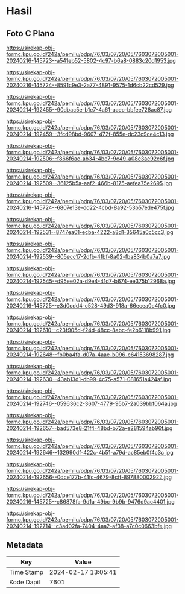 # Hasil

## Foto C Plano

https://sirekap-obj-formc.kpu.go.id/242a/pemilu/pdpr/76/03/07/20/05/7603072005001-20240216-145723--a541eb52-5802-4c97-b6a8-0883c20d1953.jpg

https://sirekap-obj-formc.kpu.go.id/242a/pemilu/pdpr/76/03/07/20/05/7603072005001-20240216-145724--8591c9e3-2a77-4891-9575-1d6cb22cd529.jpg

https://sirekap-obj-formc.kpu.go.id/242a/pemilu/pdpr/76/03/07/20/05/7603072005001-20240214-192455--90dbac5e-b1e7-4a61-aaec-bbfee728ac87.jpg

https://sirekap-obj-formc.kpu.go.id/242a/pemilu/pdpr/76/03/07/20/05/7603072005001-20240214-192459--3fcd98bd-9607-472f-855e-dc23c9ce4c13.jpg

https://sirekap-obj-formc.kpu.go.id/242a/pemilu/pdpr/76/03/07/20/05/7603072005001-20240214-192506--f866f6ac-ab34-4be7-9c49-a08e3ae92c6f.jpg

https://sirekap-obj-formc.kpu.go.id/242a/pemilu/pdpr/76/03/07/20/05/7603072005001-20240214-192509--36125b5a-aaf2-466b-8175-aefea75e2695.jpg

https://sirekap-obj-formc.kpu.go.id/242a/pemilu/pdpr/76/03/07/20/05/7603072005001-20240216-145724--6807e13e-dd22-4cbd-8a92-53b57ede475f.jpg

https://sirekap-obj-formc.kpu.go.id/242a/pemilu/pdpr/76/03/07/20/05/7603072005001-20240214-192531--8747ea01-ecba-4222-a8d1-35645a0c5cc3.jpg

https://sirekap-obj-formc.kpu.go.id/242a/pemilu/pdpr/76/03/07/20/05/7603072005001-20240214-192539--805ecc17-2dfb-4fbf-8a02-fba834b0a7a7.jpg

https://sirekap-obj-formc.kpu.go.id/242a/pemilu/pdpr/76/03/07/20/05/7603072005001-20240214-192545--d95ee02a-d9e4-41d7-b674-ee375b12968a.jpg

https://sirekap-obj-formc.kpu.go.id/242a/pemilu/pdpr/76/03/07/20/05/7603072005001-20240216-145725--e3d0cdd4-c528-49d3-918a-66ecea0c4fc0.jpg

https://sirekap-obj-formc.kpu.go.id/242a/pemilu/pdpr/76/03/07/20/05/7603072005001-20240214-192610--c23f905d-f24d-48cc-8abc-fe2b6118b991.jpg

https://sirekap-obj-formc.kpu.go.id/242a/pemilu/pdpr/76/03/07/20/05/7603072005001-20240214-192648--fb0ba4fa-d07a-4aae-b096-c64153698287.jpg

https://sirekap-obj-formc.kpu.go.id/242a/pemilu/pdpr/76/03/07/20/05/7603072005001-20240214-192630--43ab13d1-db99-4c75-a571-081651a424af.jpg

https://sirekap-obj-formc.kpu.go.id/242a/pemilu/pdpr/76/03/07/20/05/7603072005001-20240214-192746--059636c2-3607-4779-95b7-2a039bbf064a.jpg

https://sirekap-obj-formc.kpu.go.id/242a/pemilu/pdpr/76/03/07/20/05/7603072005001-20240214-192657--bad573e8-21f4-48bd-b72a-e281594ab96f.jpg

https://sirekap-obj-formc.kpu.go.id/242a/pemilu/pdpr/76/03/07/20/05/7603072005001-20240214-192646--132990df-422c-4b51-a79d-ac85eb0f4c3c.jpg

https://sirekap-obj-formc.kpu.go.id/242a/pemilu/pdpr/76/03/07/20/05/7603072005001-20240214-192656--0dce177b-41fc-4679-8cff-897880002922.jpg

https://sirekap-obj-formc.kpu.go.id/242a/pemilu/pdpr/76/03/07/20/05/7603072005001-20240216-145725--c86878fa-9d1a-49bc-9b9b-9476d9ac4401.jpg

https://sirekap-obj-formc.kpu.go.id/242a/pemilu/pdpr/76/03/07/20/05/7603072005001-20240214-192714--c3ad02fa-7404-4aa2-af38-a7c0c0663bfe.jpg


## Metadata

| Key        | Value               |
| ---------- | ------------------- |
| Time Stamp | 2024-02-17 13:05:41 |
| Kode Dapil | 7601                |



